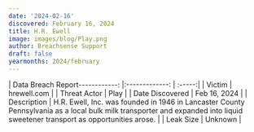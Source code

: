 ```yaml
---
date: '2024-02-16'
discovered: February 16, 2024
title: H.R. Ewell
image: images/blog/Play.png
author: Breachsense Support
draft: false
yearmonths: 2024/february
---
```


| Data Breach Report------------:     |:-------------:    | :-----:|
| Victim      | hrewell.com      | 
| Threat Actor      | Play      | 
| Date Discovered      | Feb 16, 2024      | 
| Description      | H.R. Ewell, Inc. was founded in 1946 in Lancaster County Pennsylvania as a local bulk milk transporter and expanded into liquid sweetener transport as opportunities arose.      | 
| Leak Size      | Unknown      | 

